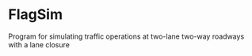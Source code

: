 # FlagSim
Program for simulating traffic operations at two-lane two-way roadways with a lane closure
